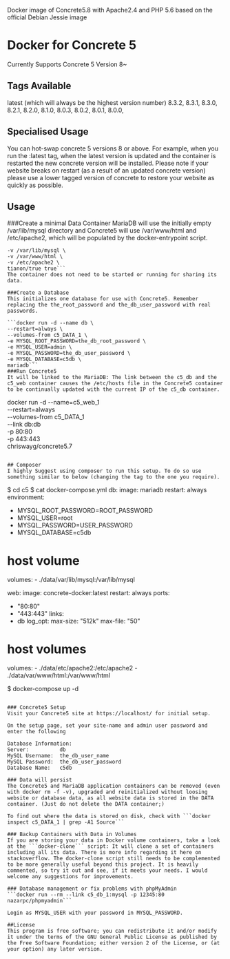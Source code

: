 Docker image of Concrete5.8 with Apache2.4 and PHP 5.6 based on the official Debian Jessie image
# Docker for Concrete 5
Currently Supports Concrete 5 Version 8~

## Tags Available
latest (which will always be the highest version number)
8.3.2,
8.3.1,
8.3.0,
8.2.1,
8.2.0,
8.1.0,
8.0.3,
8.0.2,
8.0.1,
8.0.0,

## Specialised Usage
You can hot-swap concrete 5 versions 8 or above. For example, when you run the :latest tag, when the latest version is updated and the container is restarted the new concrete version will be installed. Please note if your website breaks on restart (as a result of an updated concrete version) please use a lower tagged version of concrete to restore your website as quickly as possible.

## Usage
###Create a minimal Data Container
MariaDB will use the initially empty /var/lib/mysql directory and Concrete5 will use /var/www/html and /etc/apache2, which will be populated by the docker-entrypoint script.

```docker create -it --name c5_DATA_1 \
-v /var/lib/mysql \
-v /var/www/html \
-v /etc/apache2 \
tianon/true true```
The container does not need to be started or running for sharing its data.

###Create a Database
This initializes one database for use with Concrete5. Remember replacing the the_root_password and the_db_user_password with real passwords.

```docker run -d --name db \
--restart=always \
--volumes-from c5_DATA_1 \
-e MYSQL_ROOT_PASSWORD=the_db_root_password \
-e MYSQL_USER=admin \
-e MYSQL_PASSWORD=the_db_user_password \
-e MYSQL_DATABASE=c5db \
mariadb```
###Run Concrete5
It will be linked to the MariaDB: The link between the c5_db and the c5_web container causes the /etc/hosts file in the Concrete5 container to be continually updated with the current IP of the c5_db container.
```
docker run -d --name=c5_web_1 \
--restart=always \
--volumes-from c5_DATA_1 \
--link db:db \
-p 80:80 \
-p 443:443 \
chriswayg/concrete5.7
```

## Composer
I highly Suggest using composer to run this setup. To do so use something similar to below (changing the tag to the one you require).
```
$ cd c5
$ cat docker-compose.yml
db:
  image: mariadb
  restart: always
  environment:
  - MYSQL_ROOT_PASSWORD=ROOT_PASSWORD
  - MYSQL_USER=root
  - MYSQL_PASSWORD=USER_PASSWORD
  - MYSQL_DATABASE=c5db
  # host volume
  volumes:
    - ./data/var/lib/mysql:/var/lib/mysql

web:
  image: concrete-docker:latest
  restart: always
  ports:
  - "80:80"
  - "443:443"
  links:
  - db
  log_opt:
    max-size: "512k"
    max-file: "50"
  # host volumes
  volumes:
    - ./data/etc/apache2:/etc/apache2
    - ./data/var/www/html:/var/www/html

$ docker-compose up -d
```

### Concrete5 Setup
Visit your Concrete5 site at https://localhost/ for initial setup.

On the setup page, set your site-name and admin user password and enter the following
```
	Database Information:
	Server:          db
	MySQL Username:  the_db_user_name
	MySQL Password:  the_db_user_password
	Database Name:   c5db
```
### Data will persist
The Concrete5 and MariaDB application containers can be removed (even with docker rm -f -v), upgraded and reinitialized without loosing website or database data, as all website data is stored in the DATA container. (Just do not delete the DATA container;)

To find out where the data is stored on disk, check with ```docker inspect c5_DATA_1 | grep -A1 Source```

### Backup Containers with Data in Volumes
If you are storing your data in Docker volume containers, take a look at the ```docker-clone``` script: It will clone a set of containers including all its data. There is more info regarding it here on stackoverflow. The docker-clone script still needs to be complemented to be more generally useful beyond this project. It is heavily commented, so try it out and see, if it meets your needs. I would welcome any suggestions for improvements.

### Database management or fix problems with phpMyAdmin
```docker run --rm --link c5_db_1:mysql -p 12345:80 nazarpc/phpmyadmin```

Login as MYSQL_USER with your password in MYSQL_PASSWORD.

##License
This program is free software; you can redistribute it and/or modify it under the terms of the GNU General Public License as published by the Free Software Foundation; either version 2 of the License, or (at your option) any later version.
